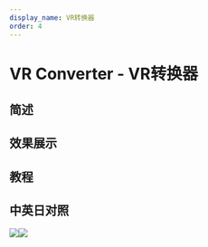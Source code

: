 ```yaml
---
display_name: VR转换器
order: 4
---
```


# VR Converter - VR转换器

## 简述

## 效果展示

## 教程

## 中英日对照

![](https://mir.yuelili.com/user/AE/effects/AE-Effects-Immersive-Video-VR_Converter.png)![](https://mir.yuelili.com/user/AE/effects/AE-Effects-Immersive-Video-VR_Converter_cn.png)

